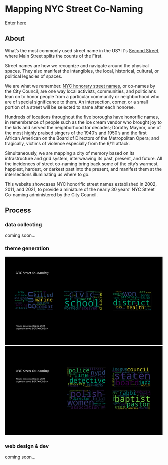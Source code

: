# Mapping NYC Street Co-Naming

Enter [here](https://jessiejessje.github.io/nyc-street-conaming/)

## About


What’s the most commonly used street name in the US? It's [Second Street](https://fivethirtyeight.com/features/whats-the-most-common-street-name-in-america/), where Main Street splits the counts of the First. 

Street names are how we recognize and navigate around the physical spaces. They also manifest the intangibles, the local, historical, cultural, or political legacies of spaces.

We are what we remember. [NYC honorary street names](http://www.nycstreets.info/), or co-names by the City Council, are one way local activists, communities, and politicians lean on to honor people from a particular community or neighborhood who are of special significance to them. An intersection, corner, or a small portion of a street will be selected to name after each honoree. 

Hundreds of locations throughout the five boroughs have honorific names, in remembrance of people such as the ice cream vendor who brought joy to the kids and served the neighborhood for decades; Dorothy Maynor, one of the most highly praised singers of the 1940’s and 1950’s and the first African American on the Board of Directors of the Metropolitan Opera; and tragically, victims of violence especially from the 9/11 attack. 

Simultaneously, we are mapping a city of memory based on its infrastructure and grid system, interweaving its past, present, and future. All the incidences of street co-naming bring back some of the city’s warmest, happiest, hardest, or darkest past into the present, and manifest them at the intersections illuminating us where to go.

This website showcases NYC honorific street names established in 2002, 2011, and 2021, to provide a miniature of the nearly 30 years’ NYC Street Co-naming administered by the City Council.

## Process

### data collecting
coming soon...

### theme generation
![wordcloud2011](https://github.com/JessieJessJe/nyc-street-conaming/blob/main/wordcloud_2011.png)
![wordcloud2021](https://github.com/JessieJessJe/nyc-street-conaming/blob/main/wordcloud_2021.png)

### web design & dev
coming soon...
